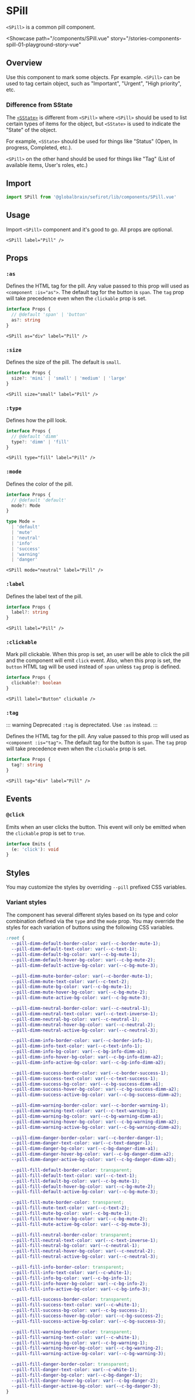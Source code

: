 <script setup lang="ts">
import SPill from 'sefirot/components/SPill.vue'

const modes = ['default', 'mute', 'neutral', 'info', 'success', 'warning', 'danger'] as const
</script>

# SPill

`<SPill>` is a common pill component.

<Showcase
  path="/components/SPill.vue"
  story="/stories-components-spill-01-playground-story-vue"
>
  <div class="flex flex-wrap gap-12">
    <SPill v-for="m in modes" :key="m" :mode="m" label="Pill" />
  </div>
</Showcase>

## Overview

Use this component to mark some objects. Fpr example. `<SPill>` can be used to tag certain object, such as "Important", "Urgent", "High priority", etc.

### Difference from SState

The [`<SState>`](state) is different from `<SPill>` where `<SPill>` should be used to list certain types of items for the object, but `<SState>` is used to indicate the "State" of the object.

For example, `<SState>` should be used for things like "Status" (Open, In progress, Completed, etc.).

`<SPill>` on the other hand should be used for things like "Tag" (List of available items, User's roles, etc.)

## Import

```ts
import SPill from '@globalbrain/sefirot/lib/components/SPill.vue'
```

## Usage

Import `<SPill>` component and it's good to go. All props are optional.

```vue-html
<SPill label="Pill" />
```

## Props

### `:as`

Defines the HTML tag for the pill. Any value passed to this prop will used as `<component :is="as">`. The default tag for the button is `span`. The `tag` prop will take precedence even when the `clickable` prop is set.

```ts
interface Props {
  // @default 'span' | 'button'
  as?: string
}
```

```vue-html
<SPill as="div" label="Pill" />
```

### `:size`

Defines the size of the pill. The default is `small`.

```ts
interface Props {
  size?: 'mini' | 'small' | 'medium' | 'large'
}
```

```vue-html
<SPill size="small" label="Pill" />
```

### `:type`

Defines how the pill look.

```ts
interface Props {
  // @default 'dimm'
  type?: 'dimm' | 'fill'
}
```

```vue-html
<SPill type="fill" label="Pill" />
```

### `:mode`

Defines the color of the pill.

```ts
interface Props {
  // @default 'default'
  mode?: Mode
}

type Mode =
  | 'default'
  | 'mute'
  | 'neutral'
  | 'info'
  | 'success'
  | 'warning'
  | 'danger'
```

```vue-html
<SPill mode="neutral" label="Pill" />
```

### `:label`

Defines the label text of the pill.

```ts
interface Props {
  label?: string
}
```

```vue-html
<SPill label="Pill" />
```

### `:clickable`

Mark pill clickable. When this prop is set, an user will be able to click the pill and the component will emit `click` event. Also, when this prop is set, the `button` HTML tag will be used instead of `span` unless `tag` prop is defined.

```ts
interface Props {
  clickable?: boolean
}
```

```vue-html
<SPill label="Button" clickable />
```

### `:tag`

::: warning Deprecated
`:tag` is deprectated. Use `:as` instead.
:::

Defines the HTML tag for the pill. Any value passed to this prop will used as `<component :is="tag">`. The default tag for the button is `span`. The `tag` prop will take precedence even when the `clickable` prop is set.

```ts
interface Props {
  tag?: string
}
```

```vue-html
<SPill tag="div" label="Pill" />
```

## Events

### `@click`

Emits when an user clicks the button. This event will only be emitted when the `clickable` prop is set to `true`.

```ts
interface Emits {
  (e: 'click'): void
}
```

## Styles

You may customize the styles by overriding `--pill` prefixed CSS variables.

### Variant styles

The component has several different styles based on its type and color combination defined via the `type` and the `mode` prop. You may override the styles for each variation of buttons using the following CSS variables.

```css
:root {
  --pill-dimm-default-border-color: var(--c-border-mute-1);
  --pill-dimm-default-text-color: var(--c-text-1);
  --pill-dimm-default-bg-color: var(--c-bg-mute-1);
  --pill-dimm-default-hover-bg-color: var(--c-bg-mute-2);
  --pill-dimm-default-active-bg-color: var(--c-bg-mute-3);

  --pill-dimm-mute-border-color: var(--c-border-mute-1);
  --pill-dimm-mute-text-color: var(--c-text-2);
  --pill-dimm-mute-bg-color: var(--c-bg-mute-1);
  --pill-dimm-mute-hover-bg-color: var(--c-bg-mute-2);
  --pill-dimm-mute-active-bg-color: var(--c-bg-mute-3);

  --pill-dimm-neutral-border-color: var(--c-neutral-1);
  --pill-dimm-neutral-text-color: var(--c-text-inverse-1);
  --pill-dimm-neutral-bg-color: var(--c-neutral-1);
  --pill-dimm-neutral-hover-bg-color: var(--c-neutral-2);
  --pill-dimm-neutral-active-bg-color: var(--c-neutral-3);

  --pill-dimm-info-border-color: var(--c-border-info-1);
  --pill-dimm-info-text-color: var(--c-text-info-1);
  --pill-dimm-info-bg-color: var(--c-bg-info-dimm-a1);
  --pill-dimm-info-hover-bg-color: var(--c-bg-info-dimm-a2);
  --pill-dimm-info-active-bg-color: var(--c-bg-info-dimm-a2);

  --pill-dimm-success-border-color: var(--c-border-success-1);
  --pill-dimm-success-text-color: var(--c-text-success-1);
  --pill-dimm-success-bg-color: var(--c-bg-success-dimm-a1);
  --pill-dimm-success-hover-bg-color: var(--c-bg-success-dimm-a2);
  --pill-dimm-success-active-bg-color: var(--c-bg-success-dimm-a2);

  --pill-dimm-warning-border-color: var(--c-border-warning-1);
  --pill-dimm-warning-text-color: var(--c-text-warning-1);
  --pill-dimm-warning-bg-color: var(--c-bg-warning-dimm-a1);
  --pill-dimm-warning-hover-bg-color: var(--c-bg-warning-dimm-a2);
  --pill-dimm-warning-active-bg-color: var(--c-bg-warning-dimm-a2);

  --pill-dimm-danger-border-color: var(--c-border-danger-1);
  --pill-dimm-danger-text-color: var(--c-text-danger-1);
  --pill-dimm-danger-bg-color: var(--c-bg-danger-dimm-a1);
  --pill-dimm-danger-hover-bg-color: var(--c-bg-danger-dimm-a2);
  --pill-dimm-danger-active-bg-color: var(--c-bg-danger-dimm-a2);

  --pill-fill-default-border-color: transparent;
  --pill-fill-default-text-color: var(--c-text-1);
  --pill-fill-default-bg-color: var(--c-bg-mute-1);
  --pill-fill-default-hover-bg-color: var(--c-bg-mute-2);
  --pill-fill-default-active-bg-color: var(--c-bg-mute-3);

  --pill-fill-mute-border-color: transparent;
  --pill-fill-mute-text-color: var(--c-text-2);
  --pill-fill-mute-bg-color: var(--c-bg-mute-1);
  --pill-fill-mute-hover-bg-color: var(--c-bg-mute-2);
  --pill-fill-mute-active-bg-color: var(--c-bg-mute-3);

  --pill-fill-neutral-border-color: transparent;
  --pill-fill-neutral-text-color: var(--c-text-inverse-1);
  --pill-fill-neutral-bg-color: var(--c-neutral-1);
  --pill-fill-neutral-hover-bg-color: var(--c-neutral-2);
  --pill-fill-neutral-active-bg-color: var(--c-neutral-3);

  --pill-fill-info-border-color: transparent;
  --pill-fill-info-text-color: var(--c-white-1);
  --pill-fill-info-bg-color: var(--c-bg-info-1);
  --pill-fill-info-hover-bg-color: var(--c-bg-info-2);
  --pill-fill-info-active-bg-color: var(--c-bg-info-3);

  --pill-fill-success-border-color: transparent;
  --pill-fill-success-text-color: var(--c-white-1);
  --pill-fill-success-bg-color: var(--c-bg-success-1);
  --pill-fill-success-hover-bg-color: var(--c-bg-success-2);
  --pill-fill-success-active-bg-color: var(--c-bg-success-3);

  --pill-fill-warning-border-color: transparent;
  --pill-fill-warning-text-color: var(--c-white-1);
  --pill-fill-warning-bg-color: var(--c-bg-warning-1);
  --pill-fill-warning-hover-bg-color: var(--c-bg-warning-2);
  --pill-fill-warning-active-bg-color: var(--c-bg-warning-3);

  --pill-fill-danger-border-color: transparent;
  --pill-fill-danger-text-color: var(--c-white-1);
  --pill-fill-danger-bg-color: var(--c-bg-danger-1);
  --pill-fill-danger-hover-bg-color: var(--c-bg-danger-2);
  --pill-fill-danger-active-bg-color: var(--c-bg-danger-3);
}
```
